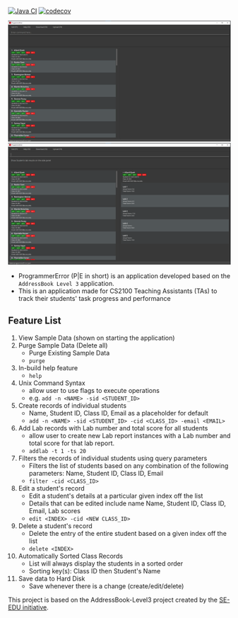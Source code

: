 [![Java CI](https://github.com/AY2122S1-CS2103-F09-3/tp/actions/workflows/gradle.yml/badge.svg?branch=master)](https://github.com/AY2122S1-CS2103-F09-3/tp/actions)
[![codecov](https://codecov.io/gh/AY2122S1-CS2103-F09-3/tp/branch/master/graph/badge.svg?token=KLKGJOEN9F)](https://codecov.io/gh/AY2122S1-CS2103-F09-3/tp)

![Ui](docs/images/Ui.png)
![Ui](docs/images/Ui2.png)

* ProgrammerError (P|E in short) is an application developed based on the `AddressBook Level 3` application.
* This is an application made for CS2100 Teaching Assistants (TAs) to track their students' task progress and performance

## Feature List

1. View Sample Data (shown on starting the application)
2. Purge Sample Data (Delete all)
    - Purge Existing Sample Data
    - `purge`
3. In-build help feature
    - `help`
4. Unix Command Syntax
    - allow user to use flags to execute operations
    - e.g. `add -n <NAME> -sid <STUDENT_ID>`
5. Create records of individual students
    - Name, Student ID, Class ID, Email as a placeholder for default
    - `add -n <NAME> -sid <STUDENT_ID> -cid <CLASS_ID> -email <EMAIL>`
6. Add Lab records with Lab number and total score for all students
   - allow user to create new Lab report instances with a Lab number and total score for that lab report. 
   - `addlab -t 1 -ts 20`
7. Filters the records of individual students using query parameters
    - Filters the list of students based on any combination of the following parameters: Name, Student ID, Class ID, Email
    - `filter -cid <CLASS_ID>`
8. Edit a student's record
    - Edit a student's details at a particular given index off the list
    - Details that can be edited include name Name, Student ID, Class ID, Email, Lab scores
    - `edit <INDEX> -cid <NEW CLASS_ID>`
10. Delete a student's record
     - Delete the entry of the entire student based on a given index off the list
     - `delete <INDEX>`
11. Automatically Sorted Class Records
     - List will always display the students in a sorted order
     - Sorting key(s): Class ID then Student's Name
12. Save data to Hard Disk
    - Save whenever there is a change (create/edit/delete)

This project is based on the AddressBook-Level3 project created by the [SE-EDU initiative](https://se-education.org).

